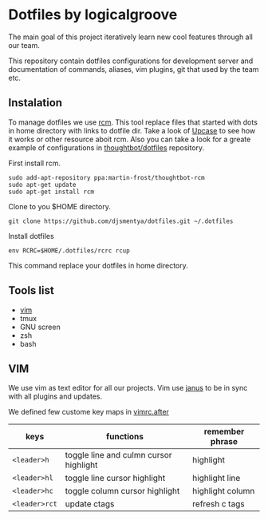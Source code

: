 # Dotfiles by logicalgroove
The main goal of this project iteratively learn new cool features through
all our team.

This repository contain dotfiles configurations for development server
and documentation of commands, aliases, vim plugins, git that used by the
team etc.
## Instalation

To manage dotfiles we use [rcm](https://github.com/thoughtbot/rcm). This tool
replace files that started with dots in home directory with links to dotfile dir.
Take a look of [Upcase](https://thoughtbot.com/upcase/videos/manage-and-share-your-dotfiles-with-rcm)
to see how it works or other resource aboit rcm. Also you can take a look for a greate
example of configurations in [thoughtbot/dotfiles](https://github.com/thoughtbot/dotfiles) repository.

First install rcm.

    sudo add-apt-repository ppa:martin-frost/thoughtbot-rcm
    sudo apt-get update
    sudo apt-get install rcm

Clone to you $HOME directory.

    git clone https://github.com/djsmentya/dotfiles.git ~/.dotfiles

Install dotfiles

    env RCRC=$HOME/.dotfiles/rcrc rcup

This command replace your dotfiles in home directory.


## Tools list

  * [vim](#vim)
  * tmux
  * GNU screen
  * zsh
  * bash

## VIM

We use vim as text editor for all our projects. Vim use
[janus](https://github.com/carlhuda/janus) to be in sync with all
plugins and updates.

We defined few custome key maps in [vimrc.after](vimrc.after)


keys         | functions                               | remember phrase
-------------|-----------------------------------------|-------------------------
`<leader>h`  | toggle line and culmn cursor highlight  |highlight
`<leader>hl` | toggle line cursor highlight            |highlight line
`<leader>hc` | toggle column cursor highlight          |highlight column
`<leader>rct`| update ctags                            |refresh c tags

